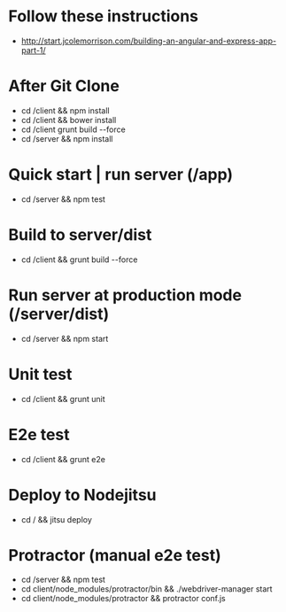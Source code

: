 # Follow these instructions
* http://start.jcolemorrison.com/building-an-angular-and-express-app-part-1/

# After Git Clone
* cd /client && npm install
* cd /client && bower install 
* cd /client grunt build --force
* cd /server && npm install


# Quick start | run server (/app)
* cd /server && npm test

# Build to server/dist
* cd /client && grunt build --force

# Run server at production mode (/server/dist)
* cd /server && npm start

# Unit test
* cd /client && grunt unit

# E2e test
* cd /client && grunt e2e

# Deploy to Nodejitsu
* cd / && jitsu deploy

# Protractor (manual e2e test) 
* cd /server && npm test
* cd client/node_modules/protractor/bin && ./webdriver-manager start
* cd client/node_modules/protractor && protractor conf.js